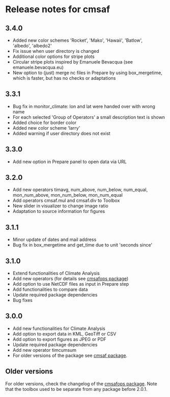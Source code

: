 # Release notes for cmsaf

## 3.4.0

- Added new color schemes 'Rocket', 'Mako', 'Hawaii', 'Batlow',  
  'albedo', 'albedo2'
- Fix issue when user directory is changed
- Additional color options for stripe plots
- Circular stripe plots inspired by Emanuele Bevacqua (see emanuele.bevacqua.eu)
- New option to (just) merge nc files in Prepare by using box_mergetime,
  which is faster, but has no checks or adaptations

## 3.3.1

- Bug fix in monitor_climate: lon and lat were handed over with wrong name
- For each selected 'Group of Operators' a small description text is shown
- Added choice for border color
- Added new color scheme 'larry'
- Added warning if user directory does not exist

## 3.3.0

- Add new option in Prepare panel to open data via URL

## 3.2.0

- Add new operators timavg, num_above, num_below, num_equal,
  mon_num_above, mon_num_below, mon_num_equal
- Add operators cmsaf.mul and cmsaf.div to Toolbox
- New slider in visualizer to change image ratio
- Adaptation to source information for figures

## 3.1.1

- Minor update of dates and mail address
- Bug fix in box_mergetime and get_time due to unit 'seconds since'

## 3.1.0

- Extend functionalities of Climate Analysis
- Add new operators (for details see [cmsafops package](https://cran.r-project.org/package=cmsafops))
- Add option to use NetCDF files as input in Prepare step
- Add functionalities to compare data
- Update required package dependencies
- Bug fixes

## 3.0.0

- Add new functionalities for Climate Analysis
- Add option to export data in KML, GeoTiff or CSV
- Add option to export figures as JPEG or PDF
- Update required package dependencies
- Add new operator timcumsum
- For older versions of the package see [cmsaf package](https://cran.r-project.org/package=cmsaf).

## Older versions

For older versions, check the changelog of the [cmsafops package](https://cran.r-project.org/package=cmsafops). Note that the toolbox used to be separate from any package before 2.0.1.
